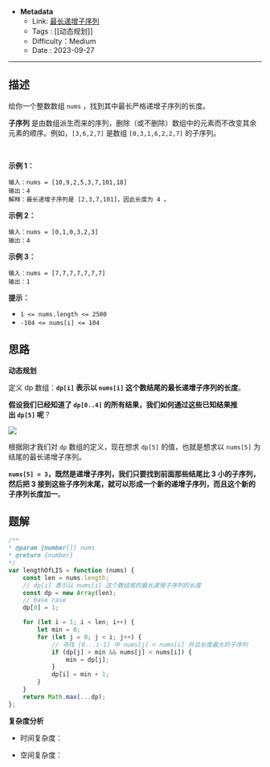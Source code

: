 - **Metadata**
	- Link: [最长递增子序列](https://leetcode.cn/problems/longest-increasing-subsequence/description/ "https://leetcode.cn/problems/longest-increasing-subsequence/description/")
	- Tags : [[动态规划]]
	- Difficulty：Medium
	- Date : 2023-09-27
---
## 描述

给你一个整数数组 `nums` ，找到其中最长严格递增子序列的长度。

**子序列** 是由数组派生而来的序列，删除（或不删除）数组中的元素而不改变其余元素的顺序。例如，`[3,6,2,7]` 是数组 `[0,3,1,6,2,2,7]` 的子序列。

 

**示例 1：**

```
输入：nums = [10,9,2,5,3,7,101,18]
输出：4
解释：最长递增子序列是 [2,3,7,101]，因此长度为 4 。
```

**示例 2：**

```
输入：nums = [0,1,0,3,2,3]
输出：4
```

**示例 3：**

```
输入：nums = [7,7,7,7,7,7,7]
输出：1
```

**提示：**

- `1 <= nums.length <= 2500`
- `-104 <= nums[i] <= 104`

## 思路

**动态规划**

定义 dp 数组：**`dp[i]` 表示以 `nums[i]` 这个数结尾的最长递增子序列的长度**。

**假设我们已经知道了 `dp[0..4]` 的所有结果，我们如何通过这些已知结果推出 `dp[5]` 呢**？

![](https://labuladong.github.io/algo/images/%E6%9C%80%E9%95%BF%E9%80%92%E5%A2%9E%E5%AD%90%E5%BA%8F%E5%88%97/6.jpeg)

根据刚才我们对 `dp` 数组的定义，现在想求 `dp[5]` 的值，也就是想求以 `nums[5]` 为结尾的最长递增子序列。

**`nums[5] = 3`，既然是递增子序列，我们只要找到前面那些结尾比 3 小的子序列，然后把 3 接到这些子序列末尾，就可以形成一个新的递增子序列，而且这个新的子序列长度加一**。

## 题解

```js
/**
* @param {number[]} nums
* @return {number}
*/
var lengthOfLIS = function (nums) {
    const len = nums.length;
    // dp[i] 表示以 nums[i] 这个数结尾的最长递增子序列的长度
    const dp = new Array(len);
    // base case
    dp[0] = 1;

    for (let i = 1; i < len; i++) {
        let min = 0;
        for (let j = 0; j < i; j++) {
            // 寻找 [0...i-1] 中 nums[j] < nums[i] 并且长度最大的子序列
            if (dp[j] > min && nums[j] < nums[i]) {
                min = dp[j];
            }
            dp[i] = min + 1;
        }
    }
    return Math.max(...dp);
};
```

**复杂度分析**

- 时间复杂度：

- 空间复杂度：